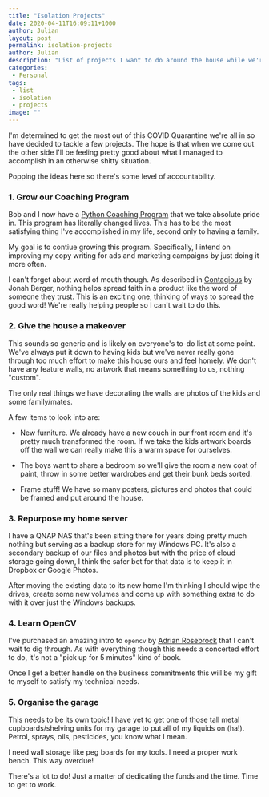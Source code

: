```yaml
---
title: "Isolation Projects"
date: 2020-04-11T16:09:11+1000
author: Julian
layout: post
permalink: isolation-projects
author: Julian
description: "List of projects I want to do around the house while we're all stuck inside."
categories:
 - Personal
tags:
 - list
 - isolation
 - projects
image: ""
---
```


I'm determined to get the most out of this COVID Quarantine we're all in so have decided to tackle a few projects. The hope is that when we come out the other side I'll be feeling pretty good about what I managed to accomplish in an otherwise shitty situation.

Popping the ideas here so there's some level of accountability.

### 1. Grow our Coaching Program

Bob and I now have a [Python Coaching Program](https://pybit.es/pages/apply.html) that we take absolute pride in. This program has literally changed lives. This has to be the most satisfying thing I've accomplished in my life, second only to having a family.

My goal is to contiue growing this program. Specifically, I intend on improving my copy writing for ads and marketing campaigns by just doing it more often.

I can't forget about word of mouth though. As described in [Contagious](https://amzn.to/2S3cnNt) by Jonah Berger, nothing helps spread faith in a product like the word of someone they trust. This is an exciting one, thinking of ways to spread the good word! We're really helping people so I can't wait to do this.


### 2. Give the house a makeover

This sounds so generic and is likely on everyone's to-do list at some point. We've always put it down to having kids but we've never really gone through too much effort to make this house ours and feel homely. We don't have any feature walls, no artwork that means something to us, nothing "custom".

The only real things we have decorating the walls are photos of the kids and some family/mates.

A few items to look into are:

- New furniture. We already have a new couch in our front room and it's pretty much transformed the room. If we take the kids artwork boards off the wall we can really make this a warm space for ourselves.

- The boys want to share a bedroom so we'll give the room a new coat of paint, throw in some better wardrobes and get their bunk beds sorted.

- Frame stuff! We have so many posters, pictures and photos that could be framed and put around the house.


### 3. Repurpose my home server

I have a QNAP NAS that's been sitting there for years doing pretty much nothing but serving as a backup store for my Windows PC. It's also a secondary backup of our files and photos but with the price of cloud storage going down, I think the safer bet for that data is to keep it in Dropbox or Google Photos.

After moving the existing data to its new home I'm thinking I should wipe the drives, create some new volumes and come up with something extra to do with it over just the Windows backups.


### 4. Learn OpenCV

I've purchased an amazing intro to `opencv` by [Adrian Rosebrock](https://twitter.com/PyImageSearch) that I can't wait to dig through. As with everything though this needs a concerted effort to do, it's not a "pick up for 5 minutes" kind of book.

Once I get a better handle on the business commitments this will be my gift to myself to satisfy my technical needs.


### 5. Organise the garage

This needs to be its own topic! I have yet to get one of those tall metal cupboards/shelving units for my garage to put all of my liquids on (ha!). Petrol, sprays, oils, pesticides, you know what I mean.

I need wall storage like peg boards for my tools. I need a proper work bench. This way overdue!


There's a lot to do! Just a matter of dedicating the funds and the time. Time to get to work.
